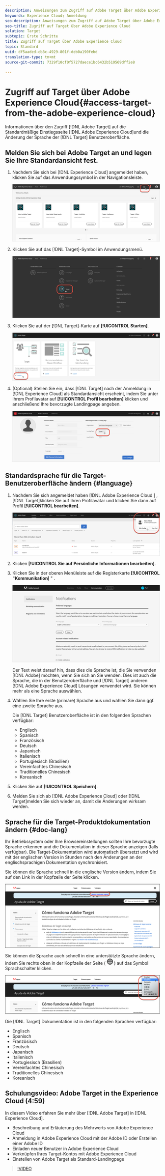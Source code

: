 ```yaml
---
description: Anweisungen zum Zugriff auf Adobe Target über Adobe Experience Cloud.
keywords: Experience Cloud; Anmeldung
seo-description: Anweisungen zum Zugriff auf Adobe Target über Adobe Experience Cloud.
seo-title: Zugriff auf Target über Adobe Experience Cloud
solution: Target
subtopic: Erste Schritte
title: Zugriff auf Target über Adobe Experience Cloud
topic: Standard
uuid: df5aaded-cb8c-4929-801f-deb0a190febd
translation-type: tm+mt
source-git-commit: 7329f10cf0f5727daece1bc6432b510569dff2e8

---
```



# Zugriff auf Target über Adobe Experience Cloud{#access-target-from-the-adobe-experience-cloud}

Informationen über den Zugriff [!DNL Adobe Target] auf die Standardmäßige Einstiegsseite [!DNL Adobe Experience Cloud]und die Änderung der Sprache der [!DNL Target] Benutzeroberfläche.

## Melden Sie sich bei Adobe Target an und legen Sie Ihre Standardansicht fest.

1. Nachdem Sie sich bei [!DNL Experience Cloud] angemeldet haben, klicken Sie auf das Anwendungssymbol in der Navigationsleiste.

   ![Anwendungssymbol](/help/c-intro/assets/appmenu-new.png)

1. Klicken Sie auf das [!DNL Target]-Symbol im Anwendungsmenü.

   ![Zielsymbol](/help/c-intro/assets/appmenu-target-new.png)

1. Klicken Sie auf der [!DNL Target]-Karte auf **[!UICONTROL Starten]**.

   ![Target starten](/help/c-intro/assets/target-launch-new.png)

1. (Optional) Stellen Sie ein, dass [!DNL Target] nach der Anmeldung in [!DNL Experience Cloud] als Standardansicht erscheint, indem Sie unter Ihrem Profilavatar auf **[!UICONTROL Profil bearbeiten]** klicken und anschließend Ihre bevorzugte Landingpage angeben.

   ![Landingpage](/help/c-intro/assets/pagepref-new.png)

## Standardsprache für die Target-Benutzeroberfläche ändern {#language}

1. Nachdem Sie sich angemeldet haben [!DNL Adobe Experience Cloud ] , [!DNL Target]klicken Sie auf Ihren Profilavatar und klicken Sie dann auf Profil **[!UICONTROL bearbeiten]**.

   ![Profil bearbeiten](/help/c-intro/assets/change-language.png)

1. Klicken **[!UICONTROL Sie auf Persönliche Informationen bearbeiten]**.

1. Klicken Sie in der oberen Menüleiste auf die Registerkarte **[!UICONTROL &quot;Kommunikation]** &quot; .

   ![Bevorzugte Sprachen](/help/c-intro/assets/prefered-language.png)

   Der Text weist darauf hin, dass dies die Sprache ist, die Sie verwenden [!DNL Adobe] möchten, wenn Sie sich an Sie wenden. Dies ist auch die Sprache, die in der Benutzeroberfläche und [!DNL Target] anderen [!DNL Adobe Experience Cloud] Lösungen verwendet wird. Sie können mehr als eine Sprache auswählen.

1. Wählen Sie Ihre erste (primäre) Sprache aus und wählen Sie dann ggf. eine zweite Sprache aus.

   Die [!DNL Target] Benutzeroberfläche ist in den folgenden Sprachen verfügbar:

   * Englisch
   * Spanisch
   * Französisch
   * Deutsch
   * Japanisch
   * Italienisch
   * Portugiesisch (Brasilien)
   * Vereinfachtes Chinesisch
   * Traditionelles Chinesisch
   * Koreanisch

1. Klicken Sie auf **[!UICONTROL Speichern]**.

1. Melden Sie sich ab [!DNL Adobe Experience Cloud] oder [!DNL Target]melden Sie sich wieder an, damit die Änderungen wirksam werden.

## Sprache für die Target-Produktdokumentation ändern {#doc-lang}

Ihr Betriebssystem oder Ihre Browsereinstellungen sollten Ihre bevorzugte Sprache erkennen und die Dokumentation in dieser Sprache anzeigen (falls verfügbar). Die Target-Dokumentation wird automatisch übersetzt und wird mit der englischen Version in Stunden nach den Änderungen an der englischsprachigen Dokumentation synchronisiert.

Sie können die Sprache schnell in die englische Version ändern, indem Sie auf den Link in der Kopfzeile der Seite klicken.

![In Ausgangssprache ändern](/help/c-intro/assets/mt-original.png)

Sie können die Sprache auch schnell in eine unterstützte Sprache ändern, indem Sie rechts oben in der Kopfzeile der Seite ( ![Sprachumschaltung](/help/c-intro/assets/icon-language-switcher.png) ) auf das Symbol Sprachschalter klicken.

![Sprachwechsel](/help/c-intro/assets/language-switcher.png)

Die [!DNL Target] Dokumentation ist in den folgenden Sprachen verfügbar:

* Englisch
* Spanisch
* Französisch
* Deutsch
* Japanisch
* Italienisch
* Portugiesisch (Brasilien)
* Vereinfachtes Chinesisch
* Traditionelles Chinesisch
* Koreanisch

## Schulungsvideo: Adobe Target in the Experience Cloud (4:59)

In diesem Video erfahren Sie mehr über [!DNL Adobe Target] in [!DNL Experience Cloud].

* Beschreibung und Erläuterung des Mehrwerts von Adobe Experience Cloud
* Anmeldung in Adobe Experience Cloud mit der Adobe ID oder Erstellen einer Adobe ID
* Einladen neuer Benutzer in Adobe Experience Cloud
* Verknüpfen Ihres Target-Kontos mit Adobe Experience Cloud
* Einstellen von Adobe Target als Standard-Landingpage

>[!VIDEO](https://www.youtube.com/watch?v=7lwYrYC7vdM)